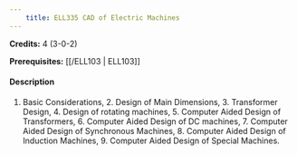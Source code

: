 ```yaml
---
    title: ELL335 CAD of Electric Machines
---
```

**Credits:** 4 (3-0-2)



**Prerequisites:** [[/ELL103 | ELL103]]

#### Description 
1. Basic Considerations, 2. Design of Main Dimensions, 3. Transformer Design, 4. Design of rotating machines, 5. Computer Aided Design of Transformers, 6. Computer Aided Design of DC machines, 7. Computer Aided Design of Synchronous Machines, 8. Computer Aided Design of Induction Machines, 9. Computer Aided Design of Special Machines.